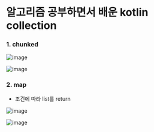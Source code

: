 # 알고리즘 공부하면서 배운 kotlin collection 

### 1. chunked
![image](https://user-images.githubusercontent.com/54883589/165867064-94977fed-4876-48c7-b026-be74bf2652db.png)

![image](https://user-images.githubusercontent.com/54883589/165866924-b3fea08c-7641-4e7b-8f82-15e443799821.png)

### 2. map
 - 조건에 따라 list를 return 

![image](https://user-images.githubusercontent.com/54883589/165711445-bb3900d1-1b40-4354-b424-d0fd9aeb3694.png)

![image](https://user-images.githubusercontent.com/54883589/165713718-da4590ec-bfa5-47b4-84a7-5bfad09047b5.png)
